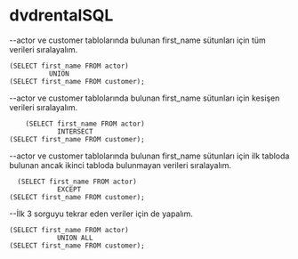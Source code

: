 # dvdrentalSQL
--actor ve customer tablolarında bulunan first_name sütunları için tüm verileri sıralayalım.    
  ```
(SELECT first_name FROM actor)
            UNION
(SELECT first_name FROM customer);  
  ```  
--actor ve customer tablolarında bulunan first_name sütunları için kesişen verileri sıralayalım.   
```
    (SELECT first_name FROM actor)
            INTERSECT
(SELECT first_name FROM customer); 
  ``` 
--actor ve customer tablolarında bulunan first_name sütunları için ilk tabloda bulunan ancak ikinci tabloda bulunmayan verileri sıralayalım.  
```
  (SELECT first_name FROM actor)
            EXCEPT
(SELECT first_name FROM customer); 
  ```  
--İlk 3 sorguyu tekrar eden veriler için de yapalım.    
```
(SELECT first_name FROM actor)
            UNION ALL
(SELECT first_name FROM customer); 
 ```  
